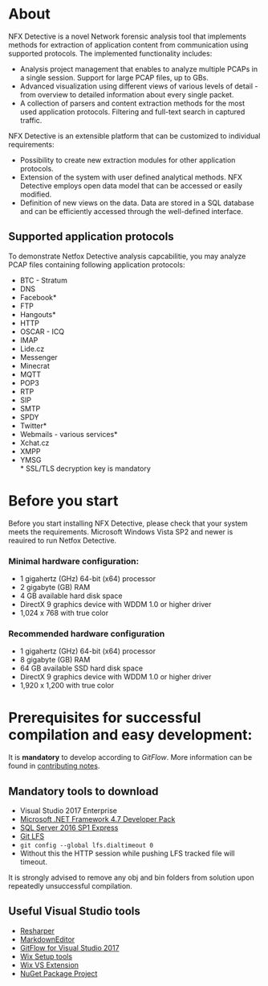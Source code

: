 # About
NFX Detective is a novel Network forensic analysis tool that implements methods for extraction of application content from communication using supported protocols. The implemented functionality includes:
 * Analysis project management that enables to analyze multiple PCAPs in a single session. Support for large PCAP files, up to GBs.
 * Advanced visualization using different views of various levels of detail - from overview to detailed information about every single packet.
 * A collection of parsers and content extraction methods for the most used application protocols.
Filtering and full-text search in captured traffic.

NFX Detective is an extensible platform that can be customized to individual requirements:
 * Possibility to create new extraction modules for other application protocols.
 * Extension of the system with user defined analytical methods. NFX Detective employs open data model that can be accessed or easily modified.
 * Definition of new views on the data. Data are stored in a SQL database and can be efficiently accessed through the well-defined interface.
 
## Supported application protocols
To demonstrate Netfox Detective analysis capcabilitie, you may analyze PCAP files containing following application protocols:
 * BTC - Stratum
 * DNS
 * Facebook*
 * FTP
 * Hangouts*
 * HTTP
 * OSCAR - ICQ
 * IMAP
 * Lide.cz
 * Messenger
 * Minecrat
 * MQTT
 * POP3
 * RTP
 * SIP
 * SMTP
 * SPDY
 * Twitter*
 * Webmails - various services*
 * Xchat.cz  
 * XMPP
 * YMSG  
 \* SSL/TLS decryption key is mandatory

# Before you start
Before you start installing NFX Detective, please check that your system meets the requirements. Microsoft Windows Vista SP2 and newer is reauired to run Netfox Detective.
### Minimal hardware configuration:
 * 1 gigahertz (GHz) 64-bit (x64) processor
 * 2 gigabyte (GB) RAM
 * 4 GB available hard disk space
 * DirectX 9 graphics device with WDDM 1.0 or higher driver
 * 1,024 x 768 with true color
### Recommended hardware configuration
 * 1 gigahertz (GHz) 64-bit (x64) processor
 * 8 gigabyte (GB) RAM
 * 64 GB available SSD hard disk space
 * DirectX 9 graphics device with WDDM 1.0 or higher driver
 * 1,920 x 1,200 with true color

# Prerequisites for successful compilation and easy development: #

It is **mandatory** to develop according to *GitFlow*. More information can be found in [contributing notes](/docs/CONTRIBUTING.md).

## Mandatory tools to download
* Visual Studio 2017 Enterprise
* [Microsoft .NET Framework 4.7 Developer Pack](https://www.microsoft.com/en-us/download/details.aspx?id=55168)
* [SQL Server 2016 SP1 Express](https://www.microsoft.com/en-us/sql-server/sql-server-downloads)
* [Git LFS](https://git-lfs.github.com/)
 * `git config --global lfs.dialtimeout 0`
 * Without this the HTTP session while pushing LFS tracked file will timeout.

It is strongly advised to remove any obj and bin folders from solution upon repeatedly unsuccessful compilation.

## Useful Visual Studio tools
* [Resharper](https://www.jetbrains.com/resharper/download/)
* [MarkdownEditor](https://marketplace.visualstudio.com/items?itemName=MadsKristensen.MarkdownEditor)
* [GitFlow for Visual Studio 2017](https://marketplace.visualstudio.com/items?itemName=vs-publisher-57624.GitFlowforVisualStudio2017)
* [Wix Setup tools](https://wix.codeplex.com/releases/view/624906)
* [Wix VS Extension](https://marketplace.visualstudio.com/items?itemName=RobMensching.WixToolsetVisualStudio2017Extension)
* [NuGet Package Project](https://marketplace.visualstudio.com/items?itemName=NuProjTeam.NuGetPackageProject)
